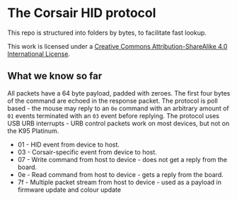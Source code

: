 # The Corsair HID protocol

This repo is structured into folders by bytes, to facilitate fast lookup.

This work is licensed under a [Creative Commons Attribution-ShareAlike 4.0 International License](https://creativecommons.org/licenses/by-sa/4.0/).

## What we know so far

All packets have a 64 byte payload, padded with zeroes.
The first four bytes of the command are echoed in the response packet.
The protocol is poll based - the mouse may reply to an `0e` command with an arbitrary amount of `01` events terminated with an `03` event before replying.
The protocol uses USB URB interrupts - URB control packets work on most devices, but not on the K95 Platinum.

- 01 - HID event from device to host.
- 03 - Corsair-specific event from device to host.
- 07 - Write command from host to device - does not get a reply from the board.
- 0e - Read command from host to device - gets a reply from the board.
- 7f - Multiple packet stream from host to device - used as a payload in firmware update and colour update
